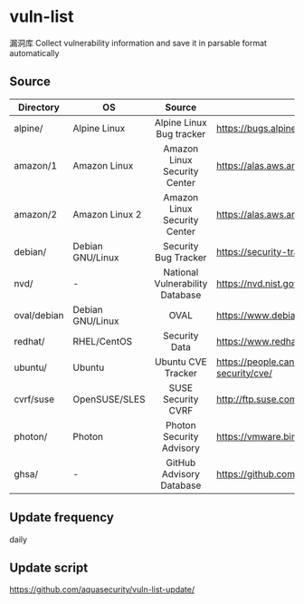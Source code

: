 # vuln-list
漏洞库
Collect vulnerability information and save it in parsable format automatically

## Source

| Directory   | OS               |              Source             | URL                                                 |
|-------------|------------------|:-------------------------------:|-----------------------------------------------------|
| alpine/     | Alpine Linux     | Alpine Linux Bug tracker        | https://bugs.alpinelinux.org/projects/alpine/issues |
| amazon/1    | Amazon Linux     | Amazon Linux Security Center    | https://alas.aws.amazon.com/                        |
| amazon/2    | Amazon Linux 2   | Amazon Linux Security Center    | https://alas.aws.amazon.com/alas2.html              |
| debian/     | Debian GNU/Linux | Security Bug Tracker            | https://security-tracker.debian.org/tracker/        |
| nvd/        | -                | National Vulnerability Database | https://nvd.nist.gov/                               |
| oval/debian | Debian GNU/Linux | OVAL                            | https://www.debian.org/security/oval/               |
| redhat/     | RHEL/CentOS      | Security Data                   | https://www.redhat.com/security/data/metrics/       |
| ubuntu/     | Ubuntu           | Ubuntu CVE Tracker              | https://people.canonical.com/~ubuntu-security/cve/  |
| cvrf/suse   | OpenSUSE/SLES    | SUSE Security CVRF              | http://ftp.suse.com/pub/projects/security/cvrf/     |
| photon/     | Photon           | Photon Security Advisory        | https://vmware.bintray.com/photon_cve_metadata/     |
| ghsa/       | -                | GitHub Advisory Database        | https://github.com/advisories/                      |

## Update frequency
daily

## Update script
https://github.com/aquasecurity/vuln-list-update/


